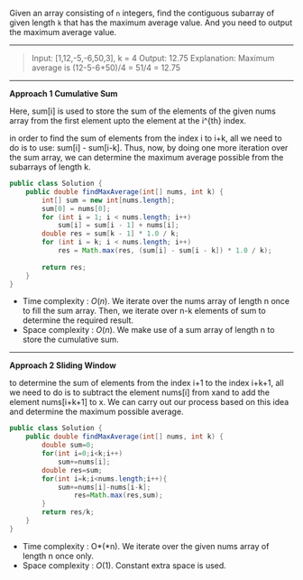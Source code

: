Given an array consisting of `n` integers, find the contiguous subarray of given length `k` that has the maximum average value. And you need to output the maximum average value.

---

> Input: [1,12,-5,-6,50,3], k = 4
> Output: 12.75
> Explanation: Maximum average is (12-5-6+50)/4 = 51/4 = 12.75

---

**Approach 1 Cumulative Sum**

Here, sum[i] is used to store the sum of the elements of the given nums array from the first element upto the element at the i^{th} index.

in order to find the sum of elements from the index i to i+k, all we need to do is to use: sum[i] - sum[i-k]. Thus, now, by doing one more iteration over the sum array, we can determine the maximum average possible from the subarrays of length k.

```java
public class Solution {
	public double findMaxAverage(int[] nums, int k) {
		int[] sum = new int[nums.length];
		sum[0] = nums[0];
		for (int i = 1; i < nums.length; i++)
			sum[i] = sum[i - 1] + nums[i];
		double res = sum[k - 1] * 1.0 / k;
		for (int i = k; i < nums.length; i++) 
			res = Math.max(res, (sum[i] - sum[i - k]) * 1.0 / k);
		
		return res;
	}
}
```

- Time complexity : *O*(*n*). We iterate over the nums array of length n once to fill the sum array. Then, we iterate over n-k elements of sum to determine the required result.
- Space complexity : *O*(*n*). We make use of a sum array of length n to store the cumulative sum.

---

**Approach 2 Sliding Window**

to determine the sum of elements from the index i+1 to the index i+k+1, all we need to do is to subtract the element nums[i] from xand to add the element nums[i+k+1] to x. We can carry out our process based on this idea and determine the maximum possible average.

```java
public class Solution {
    public double findMaxAverage(int[] nums, int k) {
        double sum=0;
        for(int i=0;i<k;i++)
            sum+=nums[i];
        double res=sum;
        for(int i=k;i<nums.length;i++){
            sum+=nums[i]-nums[i-k];
                res=Math.max(res,sum);
        }
        return res/k;
    }
}
```

- Time complexity : O*(*n). We iterate over the given nums array of length n once only.
- Space complexity : *O*(1). Constant extra space is used.

